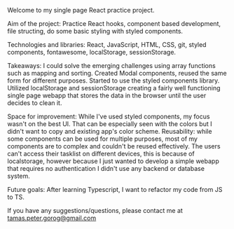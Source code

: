 Welcome to my single page React practice project.

Aim of the project: Practice React hooks, component based development, file structing, do some basic styling with styled components.

Technologies and libraries: React, JavaScript, HTML, CSS, git, styled components, fontawesome, localStorage, sessionStorage.

Takeaways: I could solve the emerging challenges using array functions such as mapping and sorting. 
Created Modal components, reused the same form for different purposes.
Started to use the styled components library.
Utilized localStorage and sessionStorage creating a fairly well functioning single page webapp that stores the data in the browser until the user decides to clean it.

Space for improvement: While I've used styled components, my focus wasn't on the best UI. That can be especially seen with the colors  but I didn't want to copy and existing app's color scheme.
Reusability: while some components can be used for multiple purposes, most of my components are to complex and couldn't be reused effectively.
The users can't access their tasklist on different devices, this is because of localstorage, however because I just wanted to develop a simple webapp that requires no authentication I didn't use any backend or database system. 

Future goals: After learning Typescript, I want to refactor my code from JS to TS.

If you have any suggestions/questions, please contact me at tamas.peter.gorog@gmail.com